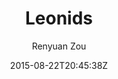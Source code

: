---
title: "Leonids"
github: https://github.com/renyuanz/leonids
demo: http://renyuanz.github.io/leonids
author: Renyuan Zou
ssg:
  - Jekyll
cms:
  - No Cms
date: 2015-08-22T20:45:38Z
github_branch: master
description: "A simple and clean two columns Jekyll theme."
---